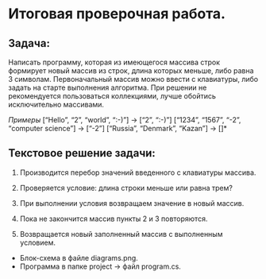 # Итоговая проверочная работа.

## Задача: 
Написать программу, которая из имеющегося массива строк формирует новый массив из строк, длина которых меньше, либо равна 3 символам. Первоначальный массив можно ввести с клавиатуры, либо задать на старте выполнения алгоритма. При решении не рекомендуется пользоваться коллекциями, лучше обойтись исключительно массивами.

*Примеры*
[“Hello”, “2”, “world”, “:-)”] → [“2”, “:-)”]
[“1234”, “1567”, “-2”, “computer science”] → [“-2”]
[“Russia”, “Denmark”, “Kazan”] → []*

## Текстовое решение задачи: 

1. Производится перебор значений введенного с клавиатуры массива. 

2. Проверяется условие: длина строки меньше или равна трем?

3. При выполнении условия возвращаем значение в новый массив. 

4. Пока не закончится массив пункты 2 и 3 повторяются. 

5. Возвращается новый заполненный массив с выполненным условием. 

* Блок-схема в файле diagrams.png.
* Программа в папке project -> файл program.cs.